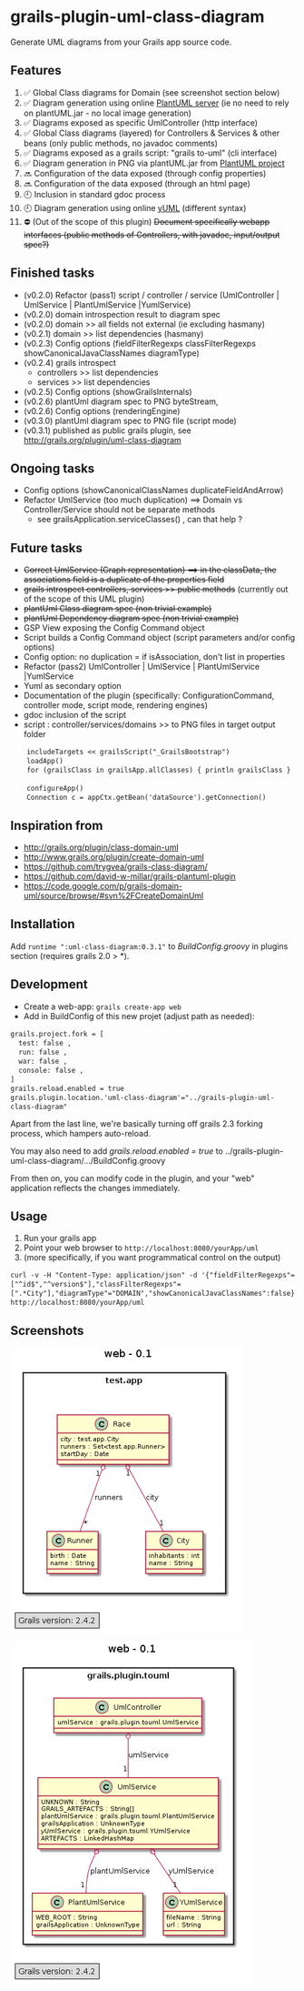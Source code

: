 grails-plugin-uml-class-diagram
===============================

Generate UML diagrams from your Grails app source code.
   
## Features

  1. :white_check_mark: Global Class diagrams for Domain  (see screenshot section below)
  1. :white_check_mark: Diagram generation using online [PlantUML server](http://www.plantuml.com/plantuml) (ie no need to rely on plantUML.jar - no local image generation) 
  1. :white_check_mark: Diagrams exposed as specific UmlController (http interface)
  1. :white_check_mark: Global Class diagrams (layered) for Controllers & Services & other beans (only public methods, no javadoc comments)
  1. :white_check_mark: Diagrams exposed as a grails script: "grails to-uml" (cli interface)
  1. :white_check_mark: Diagram generation in PNG via plantUML.jar from [PlantUML project](http://plantuml.sourceforge.net/)
  1. :soon: Configuration of the data exposed (through config properties)
  1. :soon: Configuration of the data exposed (through an html page)
  1. :clock9: Inclusion in standard gdoc process
  1. :clock9: Diagram generation using online [yUML](http://www.yuml.me/diagram/scruffy/class/draw) (different syntax)
  1. :no_entry: (Out of the scope of this plugin) ~~Document specifically webapp interfaces (public methods of Controllers, with javadoc, input/output spec?)~~ 
  
## Finished tasks

* (v0.2.0) Refactor (pass1) script / controller / service (UmlController | UmlService | PlantUmlService |YumlService)
* (v0.2.0) domain introspection result to diagram spec
* (v0.2.0) domain >> all fields not external (ie excluding hasmany)
* (v0.2.1) domain >> list dependencies (hasmany)
* (v0.2.3) Config options (fieldFilterRegexps classFilterRegexps showCanonicalJavaClassNames diagramType)
* (v0.2.4) grails introspect 
  * controllers >> list dependencies
  * services >> list dependencies
* (v0.2.5) Config options (showGrailsInternals)
* (v0.2.6) plantUml diagram spec to PNG byteStream, 
* (v0.2.6) Config options (renderingEngine)
* (v0.3.0) plantUml diagram spec to PNG file (script mode)
* (v0.3.1) published as public grails plugin, see http://grails.org/plugin/uml-class-diagram
  
## Ongoing tasks  

* Config options (showCanonicalClassNames duplicateFieldAndArrow)
* Refactor UmlService (too much duplication) ==> Domain vs Controller/Service should not be separate methods
  * see grailsApplication.serviceClasses() , can that help ?

## Future tasks

* ~~Correct UmlService (Graph representation) ==> in the classData, the associations field is a duplicate of the properties field~~
* ~~grails introspect controllers, services >> public methods~~ (currently out of the scope of this UML plugin)
* ~~plantUml Class diagram spec (non trivial example)~~
* ~~plantUml Dependency diagram spec (non trivial example)~~
* GSP View exposing the Config Command object
* Script builds a Config Command object (script parameters and/or config options)
* Config option: no duplication = if isAssociation, don't list in properties
* Refactor (pass2) UmlController | UmlService | PlantUmlService |YumlService
* Yuml as secondary option
* Documentation of the plugin (specifically: ConfigurationCommand, controller mode, script mode, rendering engines)
* gdoc inclusion of the script
* script : controller/services/domains >> to PNG files in target output folder 
```
    includeTargets << grailsScript("_GrailsBootstrap")
    loadApp()
    for (grailsClass in grailsApp.allClasses) { println grailsClass }

    configureApp()
    Connection c = appCtx.getBean('dataSource').getConnection()
```  

## Inspiration from 

* http://grails.org/plugin/class-domain-uml
* http://www.grails.org/plugin/create-domain-uml
* https://github.com/trygvea/grails-class-diagram/
* https://github.com/david-w-millar/grails-plantuml-plugin
* https://code.google.com/p/grails-domain-uml/source/browse/#svn%2FCreateDomainUml

## Installation

Add `runtime ":uml-class-diagram:0.3.1"` to *BuildConfig.groovy* in plugins section (requires grails 2.0 > \*).

## Development

* Create a web-app: `grails create-app web` 
* Add in BuildConfig of this new projet (adjust path as needed): 
```
grails.project.fork = [
  test: false , 
  run: false , 
  war: false , 
  console: false , 
]
grails.reload.enabled = true
grails.plugin.location.'uml-class-diagram'="../grails-plugin-uml-class-diagram"
```

Apart from the last line, we're basically turning off grails 2.3 forking process, which hampers auto-reload. 

You may also need to add _grails.reload.enabled = true_ to ../grails-plugin-uml-class-diagram/.../BuildConfig.groovy  

From then on, you can modify code in the plugin, and your "web" application reflects the changes immediately.

## Usage

1. Run your grails app 
2. Point your web browser to `http://localhost:8080/yourApp/uml`
3. (more specifically, if you want programmatical control on the output) 
```
curl -v -H "Content-Type: application/json" -d '{"fieldFilterRegexps"=["^id$","^version$"],"classFilterRegexps"=[".*City"],"diagramType"="DOMAIN","showCanonicalJavaClassNames":false}' http://localhost:8080/yourApp/uml 
```

## Screenshots

![Domain example](src/gdoc/0.2.5-domain.png)

![Layers example](src/gdoc/0.2.5-layers.png)
